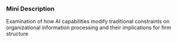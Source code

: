 ### Mini Description

Examination of how AI capabilities modify traditional constraints on organizational information processing and their implications for firm structure
